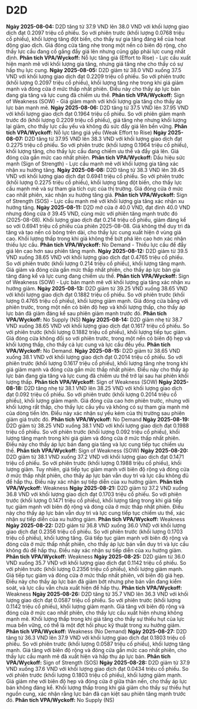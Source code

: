 # D2D

**Ngày 2025-08-04:** D2D tăng từ 37.9 VND lên 38.0 VND với khối lượng giao dịch đạt 0.2097 triệu cổ phiếu. So với phiên trước (khối lượng 0.0768 triệu cổ phiếu), khối lượng tăng đột biến, cho thấy sự gia tăng đáng kể của hoạt động giao dịch. Giá đóng cửa tăng nhẹ trong một nến có biên độ rộng, cho thấy lực cầu đang cố gắng đẩy giá lên nhưng cũng gặp phải lực cung nhất định. **Phân tích VPA/Wyckoff:** Nỗ lực tăng giá (Effort to Rise) - Lực cầu xuất hiện mạnh mẽ với khối lượng gia tăng, nhưng giá tăng nhẹ cho thấy có sự hấp thụ lực cung.
**Ngày 2025-08-05:** D2D giảm từ 38.0 VND xuống 37.5 VND với khối lượng giao dịch đạt 0.2209 triệu cổ phiếu. So với phiên trước (khối lượng 0.2097 triệu cổ phiếu), khối lượng tăng nhẹ trong khi giá giảm mạnh và đóng cửa ở mức thấp nhất phiên. Điều này cho thấy áp lực bán đang gia tăng và lực cung đã chiếm ưu thế. **Phân tích VPA/Wyckoff:** Sign of Weakness (SOW) - Giá giảm mạnh với khối lượng gia tăng cho thấy áp lực bán mạnh mẽ.
**Ngày 2025-08-06:** D2D tăng từ 37.5 VND lên 37.95 VND với khối lượng giao dịch đạt 0.1964 triệu cổ phiếu. So với phiên giảm mạnh trước đó (khối lượng 0.2209 triệu cổ phiếu), giá tăng nhẹ nhưng khối lượng lại giảm, cho thấy lực cầu yếu và không đủ sức đẩy giá lên bền vững. **Phân tích VPA/Wyckoff:** Nỗ lực tăng giá yếu (Weak Effort to Rise)
**Ngày 2025-08-07:** D2D tăng từ 37.95 VND lên 38.3 VND với khối lượng giao dịch đạt 0.2275 triệu cổ phiếu. So với phiên trước (khối lượng 0.1964 triệu cổ phiếu), khối lượng tăng, cho thấy lực cầu đang chiếm ưu thế và đẩy giá lên. Giá đóng cửa gần mức cao nhất phiên. **Phân tích VPA/Wyckoff:** Dấu hiệu sức mạnh (Sign of Strength) - Lực cầu mạnh mẽ với khối lượng gia tăng xác nhận xu hướng tăng.
**Ngày 2025-08-08:** D2D tăng từ 38.3 VND lên 39.45 VND với khối lượng giao dịch đạt 0.6941 triệu cổ phiếu. So với phiên trước (khối lượng 0.2275 triệu cổ phiếu), khối lượng tăng đột biến, cho thấy lực cầu mạnh mẽ và sự tham gia tích cực của thị trường. Giá đóng cửa ở mức cao nhất phiên, xác nhận xu hướng tăng giá. **Phân tích VPA/Wyckoff:** Sign of Strength (SOS) - Lực cầu mạnh mẽ với khối lượng gia tăng xác nhận xu hướng tăng.
**Ngày 2025-08-11:** D2D mở cửa ở 40.0 VND, đạt đỉnh 40.0 VND nhưng đóng cửa ở 39.45 VND, cùng mức với phiên tăng mạnh trước đó (2025-08-08). Khối lượng giao dịch đạt 0.214 triệu cổ phiếu, giảm đáng kể so với 0.6941 triệu cổ phiếu của phiên 2025-08-08. Giá không thể duy trì đà tăng và tạo nến có bóng trên dài, cho thấy lực cung xuất hiện ở vùng giá cao. Khối lượng thấp trong khi giá không thể bứt phá lên cao hơn xác nhận thiếu lực cầu. **Phân tích VPA/Wyckoff:** No Demand - Thiếu lực cầu để đẩy giá lên cao hơn sau phiên tăng mạnh.
**Ngày 2025-08-12:** D2D giảm từ 39.5 VND xuống 38.65 VND với khối lượng giao dịch đạt 0.4765 triệu cổ phiếu. So với phiên trước (khối lượng 0.214 triệu cổ phiếu), khối lượng tăng mạnh. Giá giảm và đóng cửa gần mức thấp nhất phiên, cho thấy áp lực bán gia tăng đáng kể và lực cung đang chiếm ưu thế. **Phân tích VPA/Wyckoff:** Sign of Weakness (SOW) - Lực bán mạnh mẽ với khối lượng gia tăng xác nhận xu hướng giảm.
**Ngày 2025-08-13:** D2D giảm từ 39.25 VND xuống 38.65 VND với khối lượng giao dịch đạt 0.1882 triệu cổ phiếu. So với phiên trước (khối lượng 0.4765 triệu cổ phiếu), khối lượng giảm mạnh. Giá đóng cửa bằng với phiên trước, trong một nến có biên độ hẹp và khối lượng thấp, cho thấy áp lực bán đã giảm đáng kể sau phiên giảm mạnh trước đó. **Phân tích VPA/Wyckoff:** No Supply (NS)
**Ngày 2025-08-14:** D2D giảm nhẹ từ 38.7 VND xuống 38.65 VND với khối lượng giao dịch đạt 0.1617 triệu cổ phiếu. So với phiên trước (khối lượng 0.1882 triệu cổ phiếu), khối lượng tiếp tục giảm. Giá đóng cửa không đổi so với phiên trước, trong một nến có biên độ hẹp và khối lượng thấp, cho thấy cả lực cung và lực cầu đều yếu. **Phân tích VPA/Wyckoff:** No Demand.
**Ngày 2025-08-15:** D2D giảm từ 38.65 VND xuống 38.1 VND với khối lượng giao dịch đạt 0.2014 triệu cổ phiếu. So với phiên trước (khối lượng 0.1617 triệu cổ phiếu), khối lượng tăng nhẹ trong khi giá giảm mạnh và đóng cửa gần mức thấp nhất phiên. Điều này cho thấy áp lực bán đang gia tăng và lực cung đã chiếm ưu thế trở lại sau hai phiên khối lượng thấp. **Phân tích VPA/Wyckoff:** Sign of Weakness (SOW)
**Ngày 2025-08-18:** D2D tăng nhẹ từ 38.1 VND lên 38.25 VND với khối lượng giao dịch đạt 0.092 triệu cổ phiếu. So với phiên trước (khối lượng 0.2014 triệu cổ phiếu), khối lượng giảm mạnh. Giá đóng cửa cao hơn phiên trước, nhưng với khối lượng rất thấp, cho thấy lực cầu yếu và không có sự tham gia mạnh mẽ của dòng tiền lớn. Điều này xác nhận sự yếu kém của thị trường sau phiên giảm giá trước đó. **Phân tích VPA/Wyckoff:** No Demand
**Ngày 2025-08-19:** D2D giảm từ 38.25 VND xuống 38.1 VND với khối lượng giao dịch đạt 0.1988 triệu cổ phiếu. So với phiên trước (khối lượng 0.092 triệu cổ phiếu), khối lượng tăng mạnh trong khi giá giảm và đóng cửa ở mức thấp nhất phiên. Điều này cho thấy áp lực bán đang gia tăng và lực cung tiếp tục chiếm ưu thế. **Phân tích VPA/Wyckoff:** Sign of Weakness (SOW)
**Ngày 2025-08-20:** D2D giảm từ 38.1 VND xuống 37.2 VND với khối lượng giao dịch đạt 0.1471 triệu cổ phiếu. So với phiên trước (khối lượng 0.1988 triệu cổ phiếu), khối lượng giảm. Tuy nhiên, giá tiếp tục giảm mạnh với biên độ rộng và đóng cửa ở mức thấp nhất phiên, cho thấy áp lực bán vẫn duy trì và lực cầu không đủ để hấp thụ. Điều này xác nhận sự tiếp diễn của xu hướng giảm. **Phân tích VPA/Wyckoff:** Weakness
**Ngày 2025-08-21:** D2D giảm từ 37.2 VND xuống 36.8 VND với khối lượng giao dịch đạt 0.1703 triệu cổ phiếu. So với phiên trước (khối lượng 0.1471 triệu cổ phiếu), khối lượng tăng trong khi giá tiếp tục giảm mạnh với biên độ rộng và đóng cửa ở mức thấp nhất phiên. Điều này cho thấy áp lực bán vẫn duy trì và lực cung tiếp tục chiếm ưu thế, xác nhận sự tiếp diễn của xu hướng giảm. **Phân tích VPA/Wyckoff:** Weakness
**Ngày 2025-08-22:** D2D giảm từ 36.8 VND xuống 36.0 VND với khối lượng giao dịch đạt 0.2356 triệu cổ phiếu. So với phiên trước (khối lượng 0.1703 triệu cổ phiếu), khối lượng tăng. Giá tiếp tục giảm mạnh với biên độ rộng và đóng cửa ở mức thấp nhất phiên, cho thấy áp lực bán vẫn duy trì và lực cầu không đủ để hấp thụ. Điều này xác nhận sự tiếp diễn của xu hướng giảm. **Phân tích VPA/Wyckoff:** Weakness
**Ngày 2025-08-25:** D2D giảm từ 36.0 VND xuống 35.7 VND với khối lượng giao dịch đạt 0.1142 triệu cổ phiếu. So với phiên trước (khối lượng 0.2356 triệu cổ phiếu), khối lượng giảm mạnh. Giá tiếp tục giảm và đóng cửa ở mức thấp nhất phiên, với biên độ giá hẹp. Điều này cho thấy áp lực bán đã giảm bớt nhưng phe bán vẫn đang kiểm soát, và lực cầu vẫn chưa xuất hiện để hấp thụ. **Phân tích VPA/Wyckoff:** Weakness
**Ngày 2025-08-26:** D2D tăng từ 35.7 VND lên 36.3 VND với khối lượng giao dịch đạt 0.0587 triệu cổ phiếu. So với phiên trước (khối lượng 0.1142 triệu cổ phiếu), khối lượng giảm mạnh. Giá tăng với biên độ rộng và đóng cửa ở mức cao nhất phiên, cho thấy lực cầu xuất hiện nhưng không mạnh mẽ. Khối lượng thấp trong khi giá tăng cho thấy sự thiếu hụt của lực mua bền vững, có thể là một đợt hồi phục kỹ thuật trong xu hướng giảm. **Phân tích VPA/Wyckoff:** Weakness (No Demand)
**Ngày 2025-08-27:** D2D tăng từ 36.3 VND lên 37.9 VND với khối lượng giao dịch đạt 0.1803 triệu cổ phiếu. So với phiên trước (khối lượng 0.0587 triệu cổ phiếu), khối lượng tăng mạnh. Giá tăng với biên độ rộng và đóng cửa gần mức cao nhất phiên, cho thấy lực cầu mạnh mẽ đã xuất hiện và hấp thụ áp lực bán. **Phân tích VPA/Wyckoff:** Sign of Strength (SOS)
**Ngày 2025-08-28:** D2D giảm từ 37.9 VND xuống 37.6 VND với khối lượng giao dịch đạt 0.0434 triệu cổ phiếu. So với phiên trước (khối lượng 0.1803 triệu cổ phiếu), khối lượng giảm mạnh. Giá giảm nhẹ với biên độ hẹp và đóng cửa ở giữa thân nến, cho thấy áp lực bán không đáng kể. Khối lượng thấp trong khi giá giảm cho thấy sự thiếu hụt nguồn cung, xác nhận rằng lực bán đã cạn kiệt sau phiên tăng mạnh trước đó. **Phân tích VPA/Wyckoff:** No Supply (NS)
